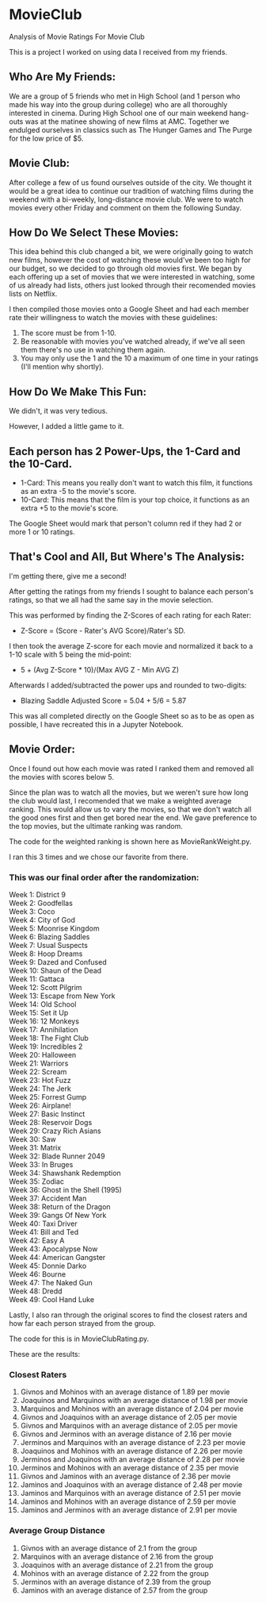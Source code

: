 # MovieClub
Analysis of Movie Ratings For Movie Club

This is a project I worked on using data I received from my friends.

## Who Are My Friends:

We are a group of 5 friends who met in High School (and 1 person who made his way into the group during college) who are all thoroughly interested in cinema. During High School one of our main weekend hang-outs was at the matinee showing of new films at AMC. Together we endulged ourselves in classics such as The Hunger Games and The Purge for the low price of $5. 


## Movie Club:

After college a few of us found ourselves outside of the city. We thought it would be a great idea to continue our tradition of watching films during the weekend with a bi-weekly, long-distance movie club. We were to watch movies every other Friday and comment on them the following Sunday. 


## How Do We Select These Movies:

This idea behind this club changed a bit, we were originally going to watch new films, however the cost of watching these would've been too high for our budget, so we decided to go through old movies first. We began by each offering up a set of movies that we were interested in watching, some of us already had lists, others just looked through their recomended movies lists on Netflix.

I then compiled those movies onto a Google Sheet and had each member rate their willingness to watch the movies with these guidelines:

  1. The score must be from 1-10.
  2. Be reasonable with movies you've watched already, if we've all seen them there's no use in watching them again.
  3. You may only use the 1 and the 10 a maximum of one time in your ratings (I'll mention why shortly).


## How Do We Make This Fun:

We didn't, it was very tedious. 

However, I added a little game to it.

## Each person has 2 Power-Ups, the 1-Card and the 10-Card.

  - 1-Card: This means you really don't want to watch this film, it functions as an extra -5 to the movie's score.  
  - 10-Card: This means that the film is your top choice, it functions as an extra +5 to the movie's score.  

The Google Sheet would mark that person't column red if they had 2 or more 1 or 10 ratings.


## That's Cool and All, But Where's The Analysis:

I'm getting there, give me a second!

After getting the ratings from my friends I sought to balance each person's ratings, so that we all had the same say in the movie selection. 

This was performed by finding the Z-Scores of each rating for each Rater:
  - Z-Score = (Score - Rater's AVG Score)/Rater's SD.   

I then took the average Z-score for each movie and normalized it back to a 1-10 scale with 5 being the mid-point:
  - 5 + (Avg Z-Score * 10)/(Max AVG Z - Min AVG Z)    
  
Afterwards I added/subtracted the power ups and rounded to two-digits:
  - Blazing Saddle Adjusted Score = 5.04 + 5/6 = 5.87   

This was all completed directly on the Google Sheet so as to be as open as possible, I have recreated this in a Jupyter Notebook.


## Movie Order:

Once I found out how each movie was rated I ranked them and removed all the movies with scores below 5.

Since the plan was to watch all the movies, but we weren't sure how long the club would last, I recomended that we make a weighted average ranking. This would allow us to vary the movies, so that we don't watch all the good ones first and then get bored near the end. We gave preference to the top movies, but the ultimate ranking was random.

The code for the weighted ranking is shown here as MovieRankWeight.py.

I ran this 3 times and we chose our favorite from there.

### This was our final order after the randomization:

  Week 1: District 9  
  Week 2: Goodfellas  
  Week 3: Coco  
  Week 4: City of God  
  Week 5: Moonrise Kingdom  
  Week 6: Blazing Saddles  
  Week 7: Usual Suspects  
  Week 8: Hoop Dreams  
  Week 9: Dazed and Confused  
  Week 10: Shaun of the Dead  
  Week 11: Gattaca  
  Week 12: Scott Pilgrim  
  Week 13: Escape from New York  
  Week 14: Old School  
  Week 15: Set it Up  
  Week 16: 12 Monkeys  
  Week 17: Annihilation  
  Week 18: The Fight Club  
  Week 19: Incredibles 2  
  Week 20: Halloween  
  Week 21: Warriors  
  Week 22: Scream  
  Week 23: Hot Fuzz  
  Week 24: The Jerk  
  Week 25: Forrest Gump  
  Week 26: Airplane!  
  Week 27: Basic Instinct  
  Week 28: Reservoir Dogs  
  Week 29: Crazy Rich Asians  
  Week 30: Saw  
  Week 31: Matrix  
  Week 32: Blade Runner 2049  
  Week 33: In Bruges  
  Week 34: Shawshank Redemption  
  Week 35: Zodiac  
  Week 36: Ghost in the Shell (1995)  
  Week 37: Accident Man  
  Week 38: Return of the Dragon  
  Week 39: Gangs Of New York  
  Week 40: Taxi Driver  
  Week 41: Bill and Ted  
  Week 42: Easy A  
  Week 43: Apocalypse Now  
  Week 44: American Gangster  
  Week 45: Donnie Darko  
  Week 46: Bourne  
  Week 47: The Naked Gun  
  Week 48: Dredd  
  Week 49: Cool Hand Luke  

Lastly, I also ran through the original scores to find the closest raters and how far each person strayed from the group.

The code for this is in MovieClubRating.py.

These are the results:

### Closest Raters 

  1. Givnos and Mohinos with an average distance of 1.89 per movie
  2. Joaquinos and Marquinos with an average distance of 1.98 per movie
  3. Marquinos and Mohinos with an average distance of 2.04 per movie
  4. Givnos and Joaquinos with an average distance of 2.05 per movie
  5. Givnos and Marquinos with an average distance of 2.05 per movie
  6. Givnos and Jerminos with an average distance of 2.16 per movie
  7. Jerminos and Marquinos with an average distance of 2.23 per movie
  8. Joaquinos and Mohinos with an average distance of 2.26 per movie
  9. Jerminos and Joaquinos with an average distance of 2.28 per movie
  10. Jerminos and Mohinos with an average distance of 2.35 per movie
  11. Givnos and Jaminos with an average distance of 2.36 per movie
  12. Jaminos and Joaquinos with an average distance of 2.48 per movie
  13. Jaminos and Marquinos with an average distance of 2.51 per movie
  14. Jaminos and Mohinos with an average distance of 2.59 per movie
  15. Jaminos and Jerminos with an average distance of 2.91 per movie

 ### Average Group Distance 

  1. Givnos with an average distance of 2.1 from the group
  2. Marquinos with an average distance of 2.16 from the group
  3. Joaquinos with an average distance of 2.21 from the group
  4. Mohinos with an average distance of 2.22 from the group
  5. Jerminos with an average distance of 2.39 from the group
  6. Jaminos with an average distance of 2.57 from the group
